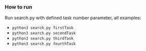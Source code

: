 ### How to run

Run search.py with defined task number parameter, all examples:
- `python3 search.py firstTask`
- `python3 search.py secondTask`
- `python3 search.py thirdTask`
- `python3 search.py fourthTask`